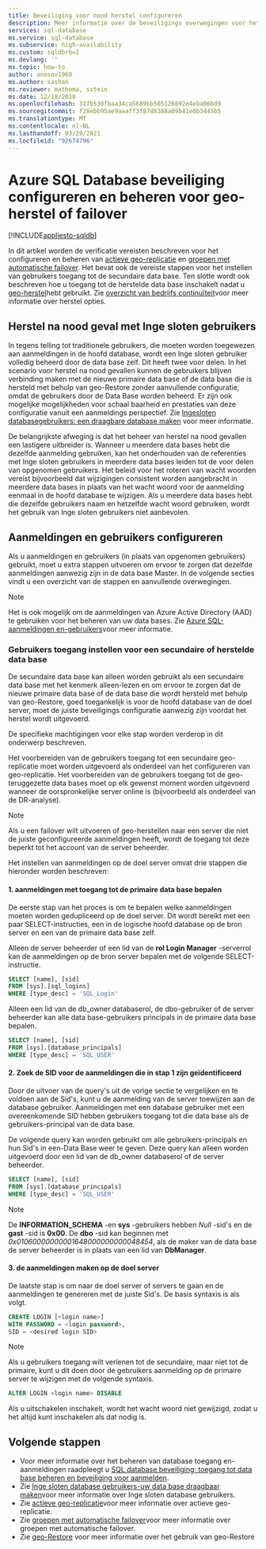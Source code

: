 ```yaml
---
title: Beveiliging voor nood herstel configureren
description: Meer informatie over de beveiligings overwegingen voor het configureren en beheren van beveiliging na het herstellen van een Data Base of een failover naar een secundaire server.
services: sql-database
ms.service: sql-database
ms.subservice: high-availability
ms.custom: sqldbrb=1
ms.devlang: ''
ms.topic: how-to
author: anosov1960
ms.author: sashan
ms.reviewer: mathoma, sstein
ms.date: 12/18/2018
ms.openlocfilehash: 317b530fbaa34ca5689bb505126892e4eba06bd9
ms.sourcegitcommit: f28ebb95ae9aaaff3f87d8388a09b41e0b3445b5
ms.translationtype: MT
ms.contentlocale: nl-NL
ms.lasthandoff: 03/29/2021
ms.locfileid: "92674796"
---
```

# <a name="configure-and-manage-azure-sql-database-security-for-geo-restore-or-failover"></a>Azure SQL Database beveiliging configureren en beheren voor geo-herstel of failover
[!INCLUDE[appliesto-sqldb](../includes/appliesto-sqldb.md)]

In dit artikel worden de verificatie vereisten beschreven voor het configureren en beheren van [actieve geo-replicatie](active-geo-replication-overview.md) en [groepen met automatische failover](auto-failover-group-overview.md). Het bevat ook de vereiste stappen voor het instellen van gebruikers toegang tot de secundaire data base. Ten slotte wordt ook beschreven hoe u toegang tot de herstelde data base inschakelt nadat u [geo-herstel](recovery-using-backups.md#geo-restore)hebt gebruikt. Zie [overzicht van bedrijfs continuïteit](business-continuity-high-availability-disaster-recover-hadr-overview.md)voor meer informatie over herstel opties.

## <a name="disaster-recovery-with-contained-users"></a>Herstel na nood geval met Inge sloten gebruikers

In tegens telling tot traditionele gebruikers, die moeten worden toegewezen aan aanmeldingen in de hoofd database, wordt een Inge sloten gebruiker volledig beheerd door de data base zelf. Dit heeft twee voor delen. In het scenario voor herstel na nood gevallen kunnen de gebruikers blijven verbinding maken met de nieuwe primaire data base of de data base die is hersteld met behulp van geo-Restore zonder aanvullende configuratie, omdat de gebruikers door de Data Base worden beheerd. Er zijn ook mogelijke mogelijkheden voor schaal baarheid en prestaties van deze configuratie vanuit een aanmeldings perspectief. Zie [Ingesloten databasegebruikers: een draagbare database maken](/sql/relational-databases/security/contained-database-users-making-your-database-portable) voor meer informatie.

De belangrijkste afweging is dat het beheer van herstel na nood gevallen een lastigere uitbreider is. Wanneer u meerdere data bases hebt die dezelfde aanmelding gebruiken, kan het onderhouden van de referenties met Inge sloten gebruikers in meerdere data bases leiden tot de voor delen van opgenomen gebruikers. Het beleid voor het roteren van wacht woorden vereist bijvoorbeeld dat wijzigingen consistent worden aangebracht in meerdere data bases in plaats van het wacht woord voor de aanmelding eenmaal in de hoofd database te wijzigen. Als u meerdere data bases hebt die dezelfde gebruikers naam en hetzelfde wacht woord gebruiken, wordt het gebruik van Inge sloten gebruikers niet aanbevolen.

## <a name="how-to-configure-logins-and-users"></a>Aanmeldingen en gebruikers configureren

Als u aanmeldingen en gebruikers (in plaats van opgenomen gebruikers) gebruikt, moet u extra stappen uitvoeren om ervoor te zorgen dat dezelfde aanmeldingen aanwezig zijn in de data base Master. In de volgende secties vindt u een overzicht van de stappen en aanvullende overwegingen.

  >[!NOTE]
  > Het is ook mogelijk om de aanmeldingen van Azure Active Directory (AAD) te gebruiken voor het beheren van uw data bases. Zie [Azure SQL-aanmeldingen en-gebruikers](./logins-create-manage.md)voor meer informatie.

### <a name="set-up-user-access-to-a-secondary-or-recovered-database"></a>Gebruikers toegang instellen voor een secundaire of herstelde data base

De secundaire data base kan alleen worden gebruikt als een secundaire data base met het kenmerk alleen-lezen en om ervoor te zorgen dat de nieuwe primaire data base of de data base die wordt hersteld met behulp van geo-Restore, goed toegankelijk is voor de hoofd database van de doel server, moet de juiste beveiligings configuratie aanwezig zijn voordat het herstel wordt uitgevoerd.

De specifieke machtigingen voor elke stap worden verderop in dit onderwerp beschreven.

Het voorbereiden van de gebruikers toegang tot een secundaire geo-replicatie moet worden uitgevoerd als onderdeel van het configureren van geo-replicatie. Het voorbereiden van de gebruikers toegang tot de geo-teruggezette data bases moet op elk gewenst moment worden uitgevoerd wanneer de oorspronkelijke server online is (bijvoorbeeld als onderdeel van de DR-analyse).

> [!NOTE]
> Als u een failover wilt uitvoeren of geo-herstellen naar een server die niet de juiste geconfigureerde aanmeldingen heeft, wordt de toegang tot deze beperkt tot het account van de server beheerder.

Het instellen van aanmeldingen op de doel server omvat drie stappen die hieronder worden beschreven:

#### <a name="1-determine-logins-with-access-to-the-primary-database"></a>1. aanmeldingen met toegang tot de primaire data base bepalen

De eerste stap van het proces is om te bepalen welke aanmeldingen moeten worden gedupliceerd op de doel server. Dit wordt bereikt met een paar SELECT-instructies, een in de logische hoofd database op de bron server en een van de primaire data base zelf.

Alleen de server beheerder of een lid van de **rol Login Manager** -serverrol kan de aanmeldingen op de bron server bepalen met de volgende SELECT-instructie.

```sql
SELECT [name], [sid]
FROM [sys].[sql_logins]
WHERE [type_desc] = 'SQL_Login'
```

Alleen een lid van de db_owner databaserol, de dbo-gebruiker of de server beheerder kan alle data base-gebruikers principals in de primaire data base bepalen.

```sql
SELECT [name], [sid]
FROM [sys].[database_principals]
WHERE [type_desc] = 'SQL_USER'
```

#### <a name="2-find-the-sid-for-the-logins-identified-in-step-1"></a>2. Zoek de SID voor de aanmeldingen die in stap 1 zijn geïdentificeerd

Door de uitvoer van de query's uit de vorige sectie te vergelijken en te voldoen aan de Sid's, kunt u de aanmelding van de server toewijzen aan de database gebruiker. Aanmeldingen met een database gebruiker met een overeenkomende SID hebben gebruikers toegang tot die data base als de gebruikers-principal van de data base.

De volgende query kan worden gebruikt om alle gebruikers-principals en hun Sid's in een-Data Base weer te geven. Deze query kan alleen worden uitgevoerd door een lid van de db_owner databaserol of de server beheerder.

```sql
SELECT [name], [sid]
FROM [sys].[database_principals]
WHERE [type_desc] = 'SQL_USER'
```

> [!NOTE]
> De **INFORMATION_SCHEMA** -en **sys** -gebruikers hebben *Null* -sid's en de **gast** -sid is **0x00**. De **dbo** -sid kan beginnen met *0x01060000000001648000000000048454*, als de maker van de data base de server beheerder is in plaats van een lid van **DbManager**.

#### <a name="3-create-the-logins-on-the-target-server"></a>3. de aanmeldingen maken op de doel server

De laatste stap is om naar de doel server of servers te gaan en de aanmeldingen te genereren met de juiste Sid's. De basis syntaxis is als volgt.

```sql
CREATE LOGIN [<login name>]
WITH PASSWORD = <login password>,
SID = <desired login SID>
```

> [!NOTE]
> Als u gebruikers toegang wilt verlenen tot de secundaire, maar niet tot de primaire, kunt u dit doen door de gebruikers aanmelding op de primaire server te wijzigen met de volgende syntaxis.
>
> ```sql
> ALTER LOGIN <login name> DISABLE
> ```
>
> Als u uitschakelen inschakelt, wordt het wacht woord niet gewijzigd, zodat u het altijd kunt inschakelen als dat nodig is.

## <a name="next-steps"></a>Volgende stappen

* Voor meer informatie over het beheren van database toegang en-aanmeldingen raadpleegt u [SQL database beveiliging: toegang tot data base beheren en beveiliging voor aanmelden](logins-create-manage.md).
* Zie [Inge sloten database gebruikers-uw data base draagbaar maken](/sql/relational-databases/security/contained-database-users-making-your-database-portable)voor meer informatie over Inge sloten database gebruikers.
* Zie [actieve geo-replicatie](active-geo-replication-overview.md)voor meer informatie over actieve geo-replicatie.
* Zie [groepen met automatische failover](auto-failover-group-overview.md)voor meer informatie over groepen met automatische failover.
* Zie [geo-Restore](recovery-using-backups.md#geo-restore) voor meer informatie over het gebruik van geo-Restore